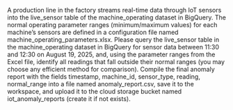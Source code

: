 A production line in the factory streams real-time data through IoT sensors into the live_sensor table of the machine_operating dataset in BigQuery. The normal operating parameter ranges (minimum/maximum values) for each machine’s sensors are defined in a configuration file named machine_operating_parameters.xlsx. Please query the live_sensor table in the machine_operating dataset in BigQuery for sensor data between 11:30 and 12:30 on August 19, 2025, and, using the parameter ranges from the Excel file, identify all readings that fall outside their normal ranges (you may choose any efficient method for comparison). Compile the final anomaly report with the fields timestamp, machine_id, sensor_type, reading, normal_range into a file named anomaly_report.csv, save it to the workspace, and upload it to the cloud storage bucket named iot_anomaly_reports (create it if not exists).